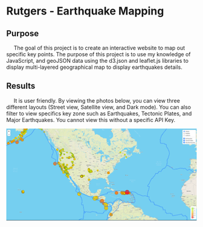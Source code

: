 # Rutgers - Earthquake Mapping

## Purpose

&nbsp;&nbsp;&nbsp;&nbsp; The goal of this project is to create an interactive website to map out specific key points. The purpose of this project is to use my knowledge of JavaScript, and geoJSON data using the d3.json and leaflet.js libraries to display multi-layered geographical map to display earthquakes details. 

## Results

&nbsp;&nbsp;&nbsp;&nbsp; It is user friendly. By viewing the photos below, you can view three different layouts (Street view, Satellite view, and Dark mode). You can also filter to view specifics key zone such as Earthquakes, Tectonic Plates, and Major Earthquakes. You cannot view this without a specific API Key. 



![](https://github.com/JeanPyerC/Rutgers-Earthquake_Mapping/blob/main/Challenge/Photos/Pic02.png)
